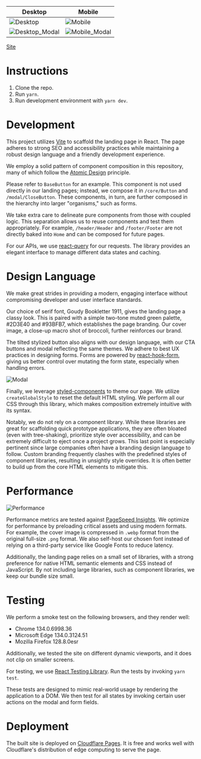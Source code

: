 | Desktop                                                                                           | Mobile                                                                                           |
| ------------------------------------------------------------------------------------------------- | ------------------------------------------------------------------------------------------------ |
| ![Desktop](https://github.com/user-attachments/assets/97a432f3-d934-4571-8353-930dc75304a5)       | ![Mobile](https://github.com/user-attachments/assets/6862b6c9-46b6-44e7-8d21-3f91f6d86fee)       |
| ![Desktop_Modal](https://github.com/user-attachments/assets/b5de88fc-0631-41db-bb08-765a705c95bd) | ![Mobile_Modal](https://github.com/user-attachments/assets/8840ff10-9851-437f-979d-00ef8ae4f029) |

[Site](https://airwallex.pages.dev/)

# Instructions

1. Clone the repo.
2. Run `yarn`.
3. Run development environment with `yarn dev`.

# Development

This project utilizes [Vite](https://vite.dev/) to scaffold the landing page in React. The page adheres to strong SEO and accessibility practices while maintaining a robust design language and a friendly development experience.

We employ a solid pattern of component composition in this repository, many of which follow the [Atomic Design](https://atomicdesign.bradfrost.com/chapter-2/) principle.

Please refer to `BaseButton` for an example. This component is not used directly in our landing pages; instead, we compose it in `/core/Button` and `/modal/CloseButton`. These components, in turn, are further composed in the hierarchy into larger "organisms," such as forms.

We take extra care to delineate pure components from those with coupled logic. This separation allows us to reuse components and test them appropriately. For example, `/header/Header` and `/footer/Footer` are not directly baked into `Home` and can be composed for future pages.

For our APIs, we use [react-query](https://tanstack.com/query/latest) for our requests. The library provides an elegant interface to manage different data states and caching.

# Design Language

We make great strides in providing a modern, engaging interface without compromising developer and user interface standards.

Our choice of serif font, Goudy Bookletter 1911, gives the landing page a classy look. This is paired with a simple two-tone muted green palette, #2D3E40 and #93BFB7, which establishes the page branding. Our cover image, a close-up macro shot of broccoli, further reinforces our brand.

The tilted stylized button also aligns with our design language, with our CTA buttons and modal reflecting the same themes. We adhere to best UX practices in designing forms. Forms are powered by [react-hook-form](https://react-hook-form.com/), giving us better control over mutating the form state, especially when handling errors.

![Modal](https://github.com/user-attachments/assets/f2235a32-3eef-4e27-9660-27ccbdc0879d)

Finally, we leverage [styled-components](https://styled-components.com/) to theme our page. We utilize `createGlobalStyle` to reset the default HTML styling. We perform all our CSS through this library, which makes composition extremely intuitive with its syntax.

Notably, we do not rely on a component library. While these libraries are great for scaffolding quick prototype applications, they are often bloated (even with tree-shaking), prioritize style over accessibility, and can be extremely difficult to eject once a project grows. This last point is especially pertinent since large companies often have a branding design language to follow. Custom branding frequently clashes with the predefined styles of component libraries, resulting in unsightly style overrides. It is often better to build up from the core HTML elements to mitigate this.

# Performance

![Performance](https://github.com/user-attachments/assets/c89bbca4-63e1-4da2-b150-9120f59eb8c9)

Performance metrics are tested against [PageSpeed Insights](https://pagespeed.web.dev/). We optimize for performance by preloading critical assets and using modern formats. For example, the cover image is compressed in `.webp` format from the original full-size `.png` format. We also self-host our chosen font instead of relying on a third-party service like Google Fonts to reduce latency.

Additionally, the landing page relies on a small set of libraries, with a strong preference for native HTML semantic elements and CSS instead of JavaScript. By not including large libraries, such as component libraries, we keep our bundle size small.

# Testing

We perform a smoke test on the following browsers, and they render well:

- Chrome 134.0.6998.36
- Microsoft Edge 134.0.3124.51
- Mozilla Firefox 128.8.0esr

Additionally, we tested the site on different dynamic viewports, and it does not clip on smaller screens.

For testing, we use [React Testing Library](https://testing-library.com/). Run the tests by invoking `yarn test`.

These tests are designed to mimic real-world usage by rendering the application to a DOM. We then test for all states by invoking certain user actions on the modal and form fields.

# Deployment

The built site is deployed on [Cloudflare Pages](https://pages.cloudflare.com/). It is free and works well with Cloudflare's distribution of edge computing to serve the page.

